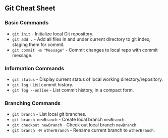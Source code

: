 ## Git Cheat Sheet

### Basic Commands
* `git init` - Initialize local  Git repository.
* `git add .` - Add all files in and under current directory to git index, staging them for commit.
* `git commit -m "Message"` - Commit changes to local repo with commit message.

### Information Commands
* `git status` - Display current status of local working directory/repository.
* `git log` - List commit history.
* `git log --online` - List commit history, in a compact form.

### Branching Commands
* `git branch` - List local git branches.
* `git branch newBranch` - Create local branch `newBranch`.
* `git checkout newBranch` - Check out local branch `newBranch`.
* `git branch -M otherBranch` - Rename current branch to `otherBranch`.

